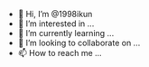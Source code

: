 - 👋 Hi, I’m @1998ikun
- 👀 I’m interested in ...
- 🌱 I’m currently learning ...
- 💞️ I’m looking to collaborate on ...
- 📫 How to reach me ...

<!---
1998ikun/1998ikun is a ✨ special ✨ repository because its `README.md` (this file) appears on your GitHub profile.
You can click the Preview link to take a look at your changes.
--->
